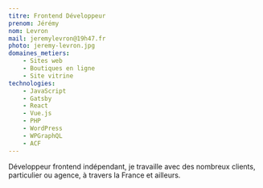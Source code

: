 ```yaml
---
titre: Frontend Développeur
prenom: Jérémy
nom: Levron
mail: jeremylevron@19h47.fr
photo: jeremy-levron.jpg
domaines_metiers:
    - Sites web
    - Boutiques en ligne
    - Site vitrine
technologies:
    - JavaScript
    - Gatsby
    - React
    - Vue.js
    - PHP
    - WordPress
    - WPGraphQL
    - ACF
---
```


Développeur frontend indépendant, je travaille avec des nombreux clients, particulier ou agence, à travers la France et ailleurs.
